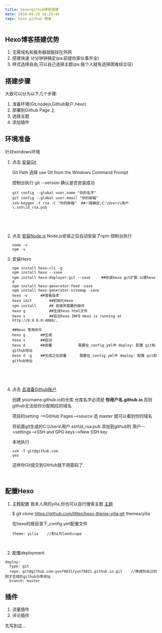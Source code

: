 ```yaml
---
title: hexo+github博客搭建
date: 2018-04-28 16:29:49
tags: hexo github 博客
---
```


## Hexo博客搭建优势

1. 无需域名和服务器就能挂在外网
2. 搭建快速 分分钟钟搞定(ps:前提你家伙事齐全)
3. 样式选择自由,可以自己选择主题(ps:我个人就有选择困难综合征)



## 搭建步骤

大致可以分为以下几个步骤:

1. 准备环境(Git,nodejs,Github账户,hexo)
2. 部署到Github Page 上
3. 选择主题
4. 添加插件



## 环境准备 

针对windows环境

1. 点击 [安装Git](https://git-scm.com/downloads)

   Git Path 选择 use Git from the Windows Command Prompt

   控制台执行 git --version 确认是否安装成功

   ```
   git config --global user.name "你的名字"
   git config --global user.email "你的邮箱"
   ssh-keygen -t rsa -C "你的邮箱"	##一路确定,C:\Users\用户\.ssh\id_rsa.pub
   ```

   ​

   ​

2. 点击 [安装Node.js](https://nodejs.org/dist/v4.2.3/node-v4.2.3-x64.msi)
   Node.js安装之后自动安装了npm
   控制台执行

   ```
   node -v
   npm -v
   ```

3. 安装Hexo

   ``` 
   npm install hexo-cli -g
   npm install hexo --save
   npm install hexo-deployer-git --save		##安装hexo git扩展 以便hexo d
   npm install hexo-generator-feed -save
   npm install hexo-generator-sitemap -save
   hexo -v 		##查看版本
   hexo init		##初始化Hexo
   npm install  	## 安装所需要的插件
   hexo g			##生成hexo html文件
   hexo s			##启动hexo INFO Hexo is running at http://0.0.0.0:4000/. 
   ```

   ```
   ##Hexo 常用命令
   hexo g		##生成
   hexo s		##启动
   hexo d		##部署 			需要在_config.yml中 deploy: 配置 git和github地址 
   hexo d -g	##生成之后部署	  需要在_config.yml中 deploy: 配置 git和github地址 
   ```

   ​

   ​

4. 点击 [去准备Github账户](https://github.com/)

   创建 yourname.github.io的仓库   仓库名字必须是 **你用户名.github.io**.否则github无法给你分配相应的域名

   项目的setting -->GitHub Pages-->source 选 master 就可以看到你的域名

   将前面git生成的C:\Users\用户\.ssh\id_rsa.pub 添加到github的 用户-->settings-->SSH and GPG keys-->New SSH key 

   本地执行 

   ```
   ssh -T git@github.com
   yes
   ```

   这样你Git提交到GItHub就不用密码了.

   ​

## 配置Hexo

1. 主题配置
   我本人用的yilia,你也可以自行搜索主题  [主题](https://www.zhihu.com/question/24422335)

   $ git clone https://github.com/litten/hexo-theme-yilia.git themes/yilia

   在hexo的根目录下_config.yml配置文件

   ```
   theme: yilia    //默认为landscape
   ```

   ​

2. 配置deployment

```
deploy:
  type: git
  repo: git@github.com:yun79831/yun79831.github.io.git    //换成你自己的刚才生成的github仓库地址
  branch: master
```





## 插件

1. 流量插件
2. 评论插件

先写到这...